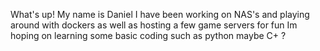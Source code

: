 What's up! 
My name is Daniel
I have been working on NAS's and playing around with dockers as well as hosting a few game servers for fun
Im hoping on learning some basic coding such as python maybe C+ ?
